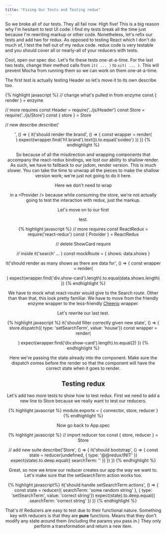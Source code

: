 ```yaml
---
title: "Fixing Our Tests and Testing redux"
---
```


So we broke all of our tests. They all fail now. High five! This is a big reason why I'm hesitant to test UI code: I find my tests break all the time just because I'm rewriting markup or other code. Nonetheless, let's refix our tests and add two for redux. As opposed to testing React which I don't do much of, I test the hell out of my redux code. redux code is very testable and you should cover all or nearly-all of your reducers with tests.

Cool, open our spec doc. Let's fix these tests one-at-a-time. For the last two tests, change their method calls from <code>it( ... )</code> to <code>xit( ... )</code>. This will prevent Mocha from running them so we can work on them one-at-a-time.

The first test is actually testing Header so let's move it to its own describe too.

{% highlight javascript %}
// change what's pulled in from enzyme
const { render } = enzyme

// more requires
const Header = require('../js/Header')
const Store = require('../js/Store')
const { store } = Store

// new describe
describe('<Header />', () => {
  it('should render the brand', () => {
    const wrapper = render(<Header store={store} />)
    expect(wrapper.find('h1.brand').text()).to.equal('svideo')
  })
})
{% endhighlight %}

So because of all the misdirection and wrapping components that accompany the react-redux bindings, we lost our ability to shallow render. As such, we have to fallback to our jsdom, render version. This is much slower. You can take the time to unwrap all the pieces to make the shallow version work; we're just not going to do it here.

Here we don't need to wrap <Header /> in a <&#8203;Provider /> because while consuming the store, we're not actually going to test the interaction with redux, just the markup.

Let's move on to our first <Search /> test.

{% highlight javascript %}
// more requires
const ReactRedux = require('react-redux')
const { Provider } = ReactRedux

// delete ShowCard require

// inside it('search' ... )
const mockRoute = {
  shows: data.shows
}

it('should render as many shows as there are data for', () => {
  const wrapper = render(<Provider store={store}><Search route={mockRoute} /></Provider>)
  expect(wrapper.find('div.show-card').length).to.equal(data.shows.length)
})
{% endhighlight %}

We have to mock what react-router would give to the Search route. Other than than that, this look pretty familiar. We have to move from the friendly enzyme wrapper to the less-friendly [Cheerio][cheerio] wrapper.

Let's rewrite our last test.

{% highlight javascript %}
it('should filter correctly given new state', () => {
  store.dispatch({ type: 'setSearchTerm', value: 'house'})
  const wrapper = render(<Provider store={store}><Search route={mockRoute} /></Provider>)
  expect(wrapper.find('div.show-card').length).to.equal(2)
})
{% endhighlight %}

Here we're passing the state already into the component. Make sure the dispatch comes before the render so that the component will have the correct state when it goes to render.

## Testing redux

Let's add two more tests to show how to test redux. First we need to add a new line to Store because we really want to test our reducers.

{% highlight javascript %}
module.exports = { connector, store, reducer }
{% endhighlight %}

Now go back to App.spec

{% highlight javascript %}
// import reducer too
const { store, reducer } = Store

// add new suite
describe('Store', () => {
  it('should bootstrap', () => {
    const state = reducer(undefined, { type: '@@redux/INIT' })
    expect(state).to.deep.equal({ searchTerm: '' })
  })
})
{% endhighlight %}

Great, so now we know our reducer creates our app the way we want to. Let's make sure that the setSearchTerm action works too.

{% highlight javascript%}
it('should handle setSearchTerm actions', () => {
  const state = reducer({ searchTerm: 'some random string' }, { type: 'setSearchTerm', value: 'correct string'})
  expect(state).to.deep.equal({ searchTerm: 'correct string' })
})
{% endhighlight %}

That's it! Reducers are easy to test due to their functional nature. Something key with reducers is that they are __pure__ functions. Means that they don't modify any state around them (including the params you pass in.) They only perform a transformation and return a new item.

[cheerio]: http://cheeriojs.github.io/cheerio/
